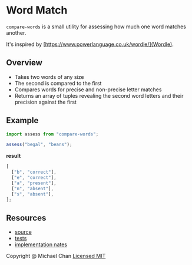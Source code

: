 # Word Match

`compare-words` is a small utility for assessing how much one word matches another.

It's inspired by [https://www.powerlanguage.co.uk/wordle/](Wordle).

## Overview

- Takes two words of any size
- The second is compared to the first
- Compares words for precise and non-precise letter matches
- Returns an array of tuples revealing the second word letters and their precision against the first

## Example

```js
import assess from "compare-words";

assess("begal", "beans");
```

**result**

```js
[
  ["b", "correct"],
  ["e", "correct"],
  ["a", "present"],
  ["n", "absent"],
  ["s", "absent"],
];
```

## Resources

- [source](./index.mjs)
- [tests](./test.mjs)
- [implementation nates](./notes.md)

Copyright @ Michael Chan
[Licensed MIT](./LICENSE)
